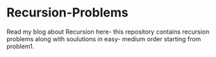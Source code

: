 # Recursion-Problems
Read my blog about Recursion here- 
this repository contains recursion problems along with soulutions in easy- medium order starting from problem1.
